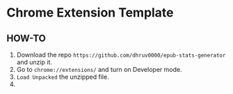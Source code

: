 # Chrome Extension Template

## HOW-TO

1. Download the repo `https://github.com/dhruv0000/epub-stats-generator` and unzip it.
2. Go to `chrome://extensions/` and turn on Developer mode.
3. `Load Unpacked` the unzipped file.
4. 